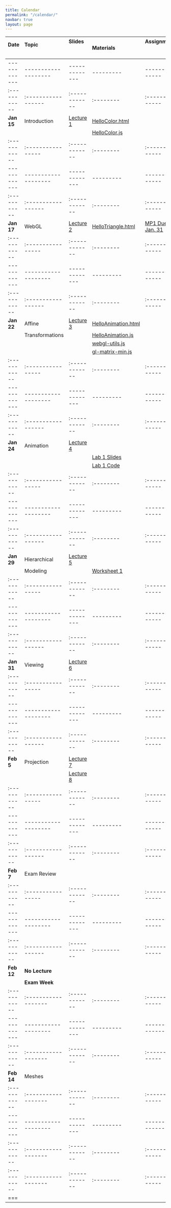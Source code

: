 ```yaml
---
title: Calendar
permalink: "/calendar/"
navbar: true
layout: page
---
```


|**Date** &nbsp; &nbsp; &nbsp; &nbsp;|**Topic**  &nbsp; &nbsp; &nbsp; &nbsp; &nbsp; &nbsp; &nbsp; &nbsp; &nbsp; &nbsp;&nbsp; &nbsp; &nbsp; &nbsp;      |**Slides** &nbsp; &nbsp; &nbsp; &nbsp; &nbsp; &nbsp; &nbsp; &nbsp; &nbsp; &nbsp; &nbsp; &nbsp; |**Materials**|**Assignments** &nbsp; &nbsp; &nbsp; &nbsp; &nbsp; &nbsp; &nbsp; &nbsp; &nbsp; &nbsp; &nbsp; &nbsp; &nbsp; &nbsp; &nbsp; &nbsp; &nbsp; &nbsp;|
|:-----------|:----------------|:------------|:--------|:--------------|
|------------|-------------------|-------------|---------|--------------|
|:-----------|:-----------------|:------------|:--------|:--------------|
|**Jan 15**|Introduction      | [Lecture 1](https://github.com/illinois-cs418/illinois-cs418.github.io/raw/master/assets/Lectures/CS418-Lecture1-Introduction.pptx) | [HelloColor.html](https://github.com/illinois-cs418/cs418CourseMaterial/blob/master/CodeExamples/Hello%20Color/Hello%20Color.html) ||
||||[HelloColor.js](https://github.com/illinois-cs418/cs418CourseMaterial/blob/master/CodeExamples/Hello%20Color/HelloColor.js)||
|:-----------|:----------------|:------------|:--------|:--------------|
|------------|-------------------|-------------|---------|--------------|
|:-----------|:-----------------|:------------|:--------|:--------------|
|**Jan 17**|WebGL      | [Lecture 2](https://github.com/illinois-cs418/illinois-cs418.github.io/raw/master/assets/Lectures/CS418-Lecture2-Webgl.pptx) |[HelloTriangle.html](https://raw.githubusercontent.com/illinois-cs418/cs418CourseMaterial/master/CodeExamples/Hello%20Triangle.html) | [MP1 Due Jan. 31](https://illinois-cs418.github.io/mp1/) |
|:-----------|:----------------|:------------|:--------|:--------------|
|------------|-------------------|-------------|---------|--------------|
|:-----------|:-----------------|:------------|:--------|:--------------|
|**Jan 22**|Affine      | [Lecture 3](https://github.com/illinois-cs418/illinois-cs418.github.io/raw/master/assets/Lectures/CS418-Lecture3-Transformations.pptx) |[HelloAnimation.html](https://github.com/illinois-cs418/cs418CourseMaterial/blob/master/CodeExamples/Hello%20Animation/HelloAnimation.html) | |
||Transformations||[HelloAnimation.js](https://github.com/illinois-cs418/cs418CourseMaterial/blob/master/CodeExamples/Hello%20Animation/HelloAnimation.js)||
||||[webgl-utils.js](https://github.com/illinois-cs418/cs418CourseMaterial/blob/master/CodeExamples/Hello%20Animation/webgl-utils.js)||
||||[gl-matrix-min.js](https://github.com/illinois-cs418/cs418CourseMaterial/blob/master/CodeExamples/Hello%20Animation/gl-matrix-min.js)||
|:-----------|:----------------|:------------|:--------|:--------------|
|------------|-------------------|-------------|---------|--------------|
|:-----------|:-----------------|:------------|:--------|:--------------|
|**Jan 24**|Animation      | [Lecture 4](https://github.com/illinois-cs418/illinois-cs418.github.io/raw/master/assets/Lectures/CS418-Lecture4-Animation.pptx) | | |
||||[Lab 1 Slides](https://github.com/illinois-cs418/cs418CourseMaterial/raw/master/Labs/CS418-Lab1-2019.pptx)||
||||[Lab 1 Code](https://github.com/illinois-cs418/cs418CourseMaterial/raw/master/Labs/Lab2.zip)||
|:-----------|:----------------|:------------|:--------|:--------------|
|------------|-------------------|-------------|---------|--------------|
|:-----------|:-----------------|:------------|:--------|:--------------|
|**Jan 29**|Hierarchical     | [Lecture 5](https://github.com/illinois-cs418/illinois-cs418.github.io/raw/master/assets/Lectures/CS418-Lecture5-Hierarchical%20Modeling.pptx) | | |
||Modeling||[Worksheet 1](https://github.com/illinois-cs418/cs418CourseMaterial/raw/master/Worksheets/CS%20418-Worksheet1.pdf)||
|:-----------|:----------------|:------------|:--------|:--------------|
|------------|-------------------|-------------|---------|--------------|
|:-----------|:-----------------|:------------|:--------|:--------------|
|**Jan 31**|Viewing      | [Lecture 6](https://github.com/illinois-cs418/illinois-cs418.github.io/raw/master/assets/Lectures/CS418-Lecture8-View%20Transformation.pptx) | | |
|:-----------|:----------------|:------------|:--------|:--------------|
|------------|-------------------|-------------|---------|--------------|
|:-----------|:-----------------|:------------|:--------|:--------------|
|**Feb 5**|Projection      | [Lecture 7](https://github.com/illinois-cs418/illinois-cs418.github.io/raw/master/assets/Lectures/CS418-Lecture9-OrthoProjection.pptx) | | |
|||[Lecture 8](https://github.com/illinois-cs418/illinois-cs418.github.io/raw/master/assets/Lectures/CS418-Lecture10-PerspectiveProjection.pptx) | | |
|:-----------|:----------------|:------------|:--------|:--------------|
|------------|-------------------|-------------|---------|--------------|
|:-----------|:-----------------|:------------|:--------|:--------------|
|**Feb 7**| Exam Review      |  | | |
|:-----------|:----------------|:------------|:--------|:--------------|
|------------|-------------------|-------------|---------|--------------|
|:-----------|:-----------------|:------------|:--------|:--------------|
|**Feb 12**| **No Lecture**      |  | | |
||**Exam Week**||||
|:-----------|:------------------|:------------|:--------|:--------------|
|------------|-------------------|-------------|---------|---------------|
|:-----------|:------------------|:------------|:--------|:--------------|
|**Feb 14**| Meshes      |  | | |
|:-----------|:------------------|:------------|:--------|:--------------|
|------------|-------------------|-------------|---------|---------------|
|:-----------|:------------------|:------------|:--------|:--------------|
|:-----------|:------------------|:------------|:--------|:--------------|
|===
